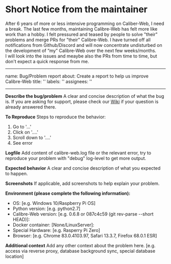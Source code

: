 # Short Notice from the maintainer 

After 6 years of more or less intensive programming on Caliber-Web, I need a break. 
The last few months, maintaining Calibre-Web has felt more like work than a hobby. I felt pressured and teased by people to solve "their" problems and merge PRs for "their" Calibre-Web. 
I have turned off all notifications from Github/Discord and will now concentrate undisturbed on the development of “my” Calibre-Web over the next few weeks/months.  
I will look into the issues and meaybe also the PRs from time to time, but don't expect a quick response from me.

---
name: Bug/Problem report
about: Create a report to help us improve Calibre-Web
title: ''
labels: ''
assignees: ''

---
<!-- Please have a look at our [Contributing Guidelines](https://github.com/janeczku/calibre-web/blob/master/CONTRIBUTING.md) -->

**Describe the bug/problem**
A clear and concise description of what the bug is. If you are asking for support, please check our [Wiki](https://github.com/janeczku/calibre-web/wiki) if your question is already answered there.

**To Reproduce**
Steps to reproduce the behavior:
1. Go to '...'
2. Click on '....'
3. Scroll down to '....'
4. See error

**Logfile**
Add content of calibre-web.log file or the relevant error, try to reproduce your problem with "debug" log-level to get more output.

**Expected behavior**
A clear and concise description of what you expected to happen.

**Screenshots**
If applicable, add screenshots to help explain your problem.

**Environment (please complete the following information):**
 - OS: [e.g. Windows 10/Raspberry Pi OS]
 - Python version: [e.g. python2.7]
 - Calibre-Web version: [e.g. 0.6.8 or 087c4c59 (git rev-parse --short HEAD)]:
 - Docker container: [None/LinuxServer]:
 - Special Hardware: [e.g. Rasperry Pi Zero]
 - Browser: [e.g. Chrome 83.0.4103.97, Safari 13.3.7, Firefox 68.0.1 ESR]

**Additional context**
Add any other context about the problem here. [e.g. access via reverse proxy, database background sync, special database location]
